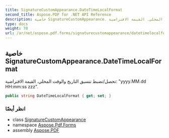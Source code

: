 ```yaml
---
title: SignatureCustomAppearance.DateTimeLocalFormat
second_title: Aspose.PDF for .NET API Reference
description: خاصية SignatureCustomAppearance. تحصل/تضبط تنسيق التاريخ والوقت المحلي. القيمة الافتراضية yyyy.MM.dd HHmmss zzz
type: docs
weight: 70
url: /ar/net/aspose.pdf.forms/signaturecustomappearance/datetimelocalformat/
---
```

## خاصية SignatureCustomAppearance.DateTimeLocalFormat

تحصل/تضبط تنسيق التاريخ والوقت المحلي. القيمة الافتراضية: "yyyy.MM.dd HH:mm:ss zzz".

```csharp
public string DateTimeLocalFormat { get; set; }
```

### انظر أيضًا

* class [SignatureCustomAppearance](../)
* namespace [Aspose.Pdf.Forms](../../../aspose.pdf.forms/)
* assembly [Aspose.PDF](../../../)